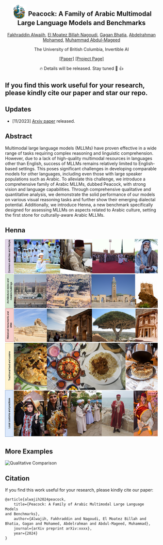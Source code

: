 <div align="center">


<h2 class="papername"> <img src="./assets/logo3.png" style="vertical-align: -10px;" :height="50px" width="50px"> Peacock: A Family of Arabic Multimodal Large Language Models and Benchmarks </h2>
<div>
<div>
    <a href="https://dlnlp.ai/index.html#Team" target="_blank">Fakhraddin Alwajih</a>,
    <a href="https://dlnlp.ai/index.html#Team" target="_blank">El Moatez Billah Nagoudi</a>,
    <a href="https://dlnlp.ai/index.html#Team" target="_blank">Gagan Bhatia</a>,
    <a href="https://dlnlp.ai/index.html#Team" target="_blank">Abdelrahman Mohamed</a>,
    <a href="https://dlnlp.ai/index.html#Team" target="_blank">Muhammad Abdul-Mageed</a>
</div>

The University of British Columbia, Invertible AI<br>


[[Paper]](https://arxiv.org/abs/xxxxxx) [[Project Page]](https://peacock.github.io/)   

:fire: Details will be released. Stay tuned :beers: :+1: 

</div>
</div>


## If you find this work useful for your research, please kindly cite our paper and star our repo.

## Updates
- [11/2023] [Arxiv paper](https://arxiv.org/abs/xx) released.
<!-- - [11/2023] [Project page](https://peacock.github.io) released. -->

## Abstract
Multimodal large language models (MLLMs) have proven effective in a wide range of tasks requiring complex reasoning and linguistic comprehension. However, due to a lack of high-quality multimodal resources in languages other than English, success of MLLMs remains relatively limited to English-based settings. This poses significant challenges in developing comparable models for other languages, including even those with large speaker populations such as Arabic. To alleviate this challenge, we introduce a comprehensive family of Arabic MLLMs, dubbed Peacock, with strong vision and language capabilities. Through comprehensive qualitative and quantitative analysis, we demonstrate the solid performance of our models on various visual reasoning tasks and further show their emerging dialectal potential. Additionally, we introduce Henna, a new benchmark specifically designed for assessing MLLMs on aspects related to Arabic culture, setting the first stone for culturally-aware Arabic MLLMs.

## Henna
![Qualitative Comparison](assets/vlm_arabic-ara_examples.png)
## More Examples
![Qualitative Comparison](assets/LION-6Examples.jpg)



## Citation

If you find this work useful for your research, please kindly cite our paper:
```
@article{alwajih2024peacock,
    title={Peacock: A Family of Arabic Multimodal Large Language Models
and Benchmarks},
    author={Alwajih, Fakhraddin and Nagoudi, El Moatez Billah and Bhatia, Gagan and Mohamed, Abdelrahman and Abdul-Mageed, Muhammad},
    journal={arXiv preprint arXiv:xxxx},
    year={2024}
}
```


